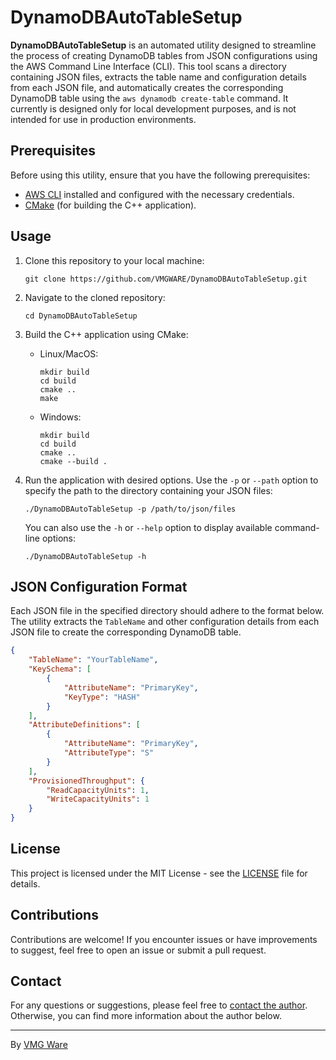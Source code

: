 # DynamoDBAutoTableSetup

**DynamoDBAutoTableSetup** is an automated utility designed to streamline the process of creating DynamoDB tables from JSON configurations using the AWS Command Line Interface (CLI). This tool scans a directory containing JSON files, extracts the table name and configuration details from each JSON file, and automatically creates the corresponding DynamoDB table using the `aws dynamodb create-table` command. It currently is designed only for local development purposes, and is not intended for use in production environments.

## Prerequisites

Before using this utility, ensure that you have the following prerequisites:

- [AWS CLI](https://aws.amazon.com/cli/) installed and configured with the necessary credentials.
- [CMake](https://cmake.org/) (for building the C++ application).

## Usage

1. Clone this repository to your local machine:

   ```
   git clone https://github.com/VMGWARE/DynamoDBAutoTableSetup.git
   ```

2. Navigate to the cloned repository:

   ```
   cd DynamoDBAutoTableSetup
   ```

3. Build the C++ application using CMake:

    - Linux/MacOS:

        ```
        mkdir build
        cd build
        cmake ..
        make
        ```

    - Windows:

        ```
        mkdir build
        cd build
        cmake ..
        cmake --build .
        ```  

1. Run the application with desired options. Use the `-p` or `--path` option to specify the path to the directory containing your JSON files:

   ```
   ./DynamoDBAutoTableSetup -p /path/to/json/files
   ```

   You can also use the `-h` or `--help` option to display available command-line options:

   ```
   ./DynamoDBAutoTableSetup -h
   ```

## JSON Configuration Format

Each JSON file in the specified directory should adhere to the format below. The utility extracts the `TableName` and other configuration details from each JSON file to create the corresponding DynamoDB table.

```json
{
    "TableName": "YourTableName",
    "KeySchema": [
        {
            "AttributeName": "PrimaryKey",
            "KeyType": "HASH"
        }
    ],
    "AttributeDefinitions": [
        {
            "AttributeName": "PrimaryKey",
            "AttributeType": "S"
        }
    ],
    "ProvisionedThroughput": {
        "ReadCapacityUnits": 1,
        "WriteCapacityUnits": 1
    }
}
```

## License

This project is licensed under the MIT License - see the [LICENSE](LICENSE) file for details.

## Contributions

Contributions are welcome! If you encounter issues or have improvements to suggest, feel free to open an issue or submit a pull request.

## Contact

For any questions or suggestions, please feel free to [contact the author](mailto:developers@vmgware.dev). Otherwise, you can find more information about the author below.

---

By [VMG Ware](https://github.com/VMGWARE)
